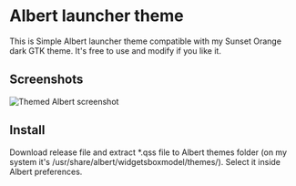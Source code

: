 # Albert launcher theme

This is Simple Albert launcher theme compatible with my Sunset Orange dark GTK theme. It's free to use and modify if you  like it.

## Screenshots

![Themed Albert screenshot](...)

## Install

Download release file and extract *.qss file to Albert themes folder (on my system it's /usr/share/albert/widgetsboxmodel/themes/). Select it inside Albert preferences.

